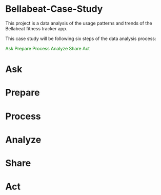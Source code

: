 # Bellabeat-Case-Study
This project is a data analysis of the usage patterns and trends of the Bellabeat fitness tracker app. 


This case study will be following six steps of the data analysis process: 

<span style="color: green"> Ask </span>
<span style="color: green"> Prepare </span>
<span style="color: green"> Process </span>
<span style="color: green"> Analyze </span>
<span style="color: green"> Share </span>
<span style="color: green"> Act </span>




# Ask
# Prepare
# Process
# Analyze
# Share
# Act
